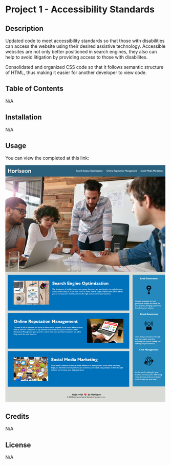 # Project 1 - Accessibility Standards

## Description

Updated code to meet accessibility standards so that those with disabilities can access the website using their desired assistive technology. Accessible websites are not only better positioned in search engines, they also can help to avoid litigation by providing access to those with disabilites.

Consolidated and organized CSS code so that it follows semantic structure of HTML, thus making it easier for another developer to view code.

## Table of Contents

N/A

## Installation

N/A

## Usage

You can view the completed at this link:

![Website Screenshot](Develop/assets/images/website%20screenshot.png)


## Credits

N/A

## License

N/A


